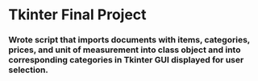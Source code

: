 # Tkinter Final Project

###	Wrote script that imports documents with items, categories, prices, and unit of measurement into class object and into corresponding categories in Tkinter GUI displayed for user selection.
